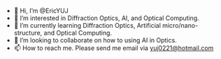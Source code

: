 - 👋 Hi, I’m @EricYUJ
- 👀 I’m interested in Diffraction Optics, AI, and Optical Computing. 
- 🌱 I’m currently learning Diffraction Optics, Artificial micro/nano-structure, and Optical Computing.
- 💞️ I’m looking to collaborate on how to using AI in Optics.
- 📫 How to reach me. Please send me email via yuj0221@hotmail.com

<!---
EricYUJ/EricYUJ is a ✨ special ✨ repository because its `README.md` (this file) appears on your GitHub profile.
You can click the Preview link to take a look at your changes.
--->
